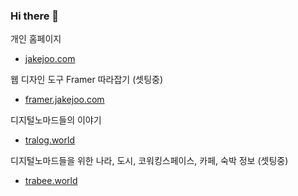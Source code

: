 ### Hi there 👋

개인 홈페이지
 - [jakejoo.com](https://jakejoo.com)

웹 디자인 도구 Framer 따라잡기 (셋팅중)
 - [framer.jakejoo.com](https://framer.jakejoo.com)

디지털노마드들의 이야기
 - [tralog.world](https://tralog.world)

디지털노마드들을 위한 나라, 도시, 코워킹스페이스, 카페, 숙박 정보 (셋팅중)
 - [trabee.world](https://trabee.world)

<!--
I'm working on a template recently. 👨🏻‍💻

These are projects to bring and write at any time when I'm working on a side project, study and test. 🚀

Anyone can use these projects and suggest features. 🤗

`Using SSR and Graphql`

The project provides information about countries, cities, and places for digital nomads.

- [Design System](https://github.com/trabeeteam/trabee-ui)
- [Front End](https://github.com/trabeeteam/trabee-web)
- [Back End](https://github.com/trabeeteam/trabee-api)

`Using SPA and REST API`

This project is based on digital nomad's stories and topics.

- [Front End](https://github.com/tralogteam/tralog-web)
- [Back End](https://github.com/tralogteam/tralog-api)

-->

<!--
**gjjoo/gjjoo** is a ✨ _special_ ✨ repository because its `README.md` (this file) appears on your GitHub profile.

Here are some ideas to get you started:

- 🔭 I’m currently working on ...
- 🌱 I’m currently learning ...
- 👯 I’m looking to collaborate on ...
- 🤔 I’m looking for help with ...
- 💬 Ask me about ...
- 📫 How to reach me: ...
- 😄 Pronouns: ...
- ⚡ Fun fact: ...
-->
